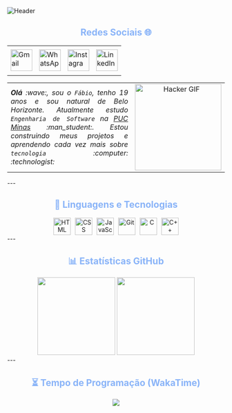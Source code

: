 <div> <img align="center" alt="Header" src="https://github.com/joaopauloaramuni/joaopauloaramuni/blob/main/img/header.png?raw=true"/> </div> <div align="center"> <h2 align="center" style="color:#8ab4f8;">Redes Sociais 🌐</h2> <table> <tr> <td align="center" colspan="11"></td> </tr> <tr> <td> <a href="mailto:fabiogarciamartins2025@gmail.com" target="_blank"> <img src="https://joaopauloaramuni.github.io/image/gmail3.png?raw=true" width="50px" height="50px" alt="Gmail"/> </a> </td> <td> <a href="https://wa.me/5531998992834" target="_blank"> <img src="https://joaopauloaramuni.github.io/image/wpp2.png?raw=true" width="50px" height="50px" alt="WhatsApp"/> </a> </td> <td> <a href="https://www.instagram.com/fabiogmartins06" target="_blank"> <img src="https://joaopauloaramuni.github.io/image/insta2.png?raw=true" width="50px" height="50px" alt="Instagram"/> </a> </td> <td> <a href="https://www.linkedin.com/in/fabio-garcia-martins-b98747346" target="_blank"> <img src="https://joaopauloaramuni.github.io/image/linkedin2.png?raw=true" width="50px" height="50px" alt="LinkedIn"/> </a> </td> </tr> <tr> <td align="center" colspan="11"></td> </tr> </table> </div> <table> <tr> <td width="60%"> <div align="justify"> <i> <b>Olá</b> :wave:, sou o <code>Fábio</code>, tenho 19 anos e sou natural de Belo Horizonte. Atualmente estudo <code>Engenharia de Software</code> na <a href="https://www.pucminas.br/" target="_blank">PUC Minas</a> :man_student:. Estou construindo meus projetos e aprendendo cada vez mais sobre <code>tecnologia</code> :computer: :technologist: </i> </div> </td> <td width="40%" align="center"> <img src="https://github.com/joaopauloaramuni/joaopauloaramuni/blob/main/img/hacker.gif?raw=true" width="200px" alt="Hacker GIF"/> </td> </tr> </table> --- <h2 align="center" style="color:#8ab4f8;">🤖 Linguagens e Tecnologias</h2> <div align="center" style="display: flex; justify-content: center; gap: 10px; flex-wrap: wrap;"> <img src="https://cdn.jsdelivr.net/gh/devicons/devicon@latest/icons/html5/html5-original.svg" title="HTML" alt="HTML" width="40px"/> <img src="https://cdn.jsdelivr.net/gh/devicons/devicon@latest/icons/css3/css3-original.svg" title="CSS" alt="CSS" width="40px"/> <img src="https://cdn.jsdelivr.net/gh/devicons/devicon@latest/icons/javascript/javascript-original.svg" title="JavaScript" alt="JavaScript" width="40px"/> <img src="https://cdn.jsdelivr.net/gh/devicons/devicon@latest/icons/git/git-original.svg" title="Git" alt="Git" width="40px"/> <img src="https://devicon-website.vercel.app/api/c/original.svg" title="C" alt="C" width="40px"/> <img src="https://cdn.jsdelivr.net/gh/devicons/devicon@latest/icons/cplusplus/cplusplus-original.svg" title="C++" alt="C++" width="40px"/> </div> --- <h2 align="center" style="color:#8ab4f8;">📊 Estatísticas GitHub</h2> <div align="center"> <img height="180em" src="https://github-readme-stats.vercel.app/api?username=Fabiogarcia02&show_icons=true&theme=tokyonight&include_all_commits=true&locale=pt-br"/> <img height="180em" src="https://github-readme-stats.vercel.app/api/top-langs/?username=Fabiogarcia02&theme=tokyonight&layout=compact&custom_title=Tecnologias&langs_count=9"/> </div> --- <h2 align="center" style="color:#8ab4f8;">⏳ Tempo de Programação (WakaTime)</h2> <div align="center"> <img src="https://github-readme-stats.vercel.app/api/wakatime?username=Fabiogarcia02&theme=tokyonight&cache_seconds=1800"/> </div>
